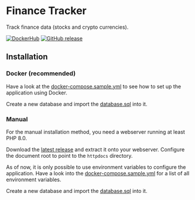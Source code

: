 # Finance Tracker

Track finance data (stocks and crypto currencies).

[![DockerHub](https://img.shields.io/badge/download-DockerHub-blue?logo=docker)](https://hub.docker.com/r/programie/financetracker)
[![GitHub release](https://img.shields.io/github/v/release/Programie/FinanceTracker)](https://github.com/Programie/FinanceTracker/releases/latest)

## Installation

### Docker (recommended)

Have a look at the [docker-compose.sample.yml](docker-compose.sample.yml) to see how to set up the application using Docker.

Create a new database and import the [database.sql](database.sql) into it.

### Manual

For the manual installation method, you need a webserver running at least PHP 8.0.

Download the [latest release](https://github.com/Programie/FinanceTracker/releases/latest) and extract it onto your webserver. Configure the document root to point to the `httpdocs` directory.

As of now, it is only possible to use environment variables to configure the application. Have a look into the [docker-compose.sample.yml](docker-compose.sample.yml) for a list of all environment variables.

Create a new database and import the [database.sql](database.sql) into it.